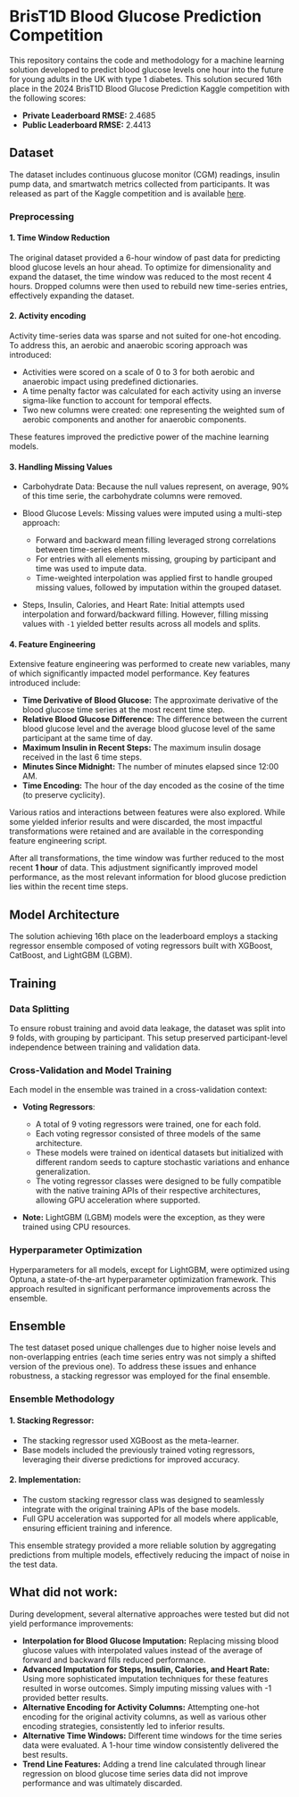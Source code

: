 # BrisT1D Blood Glucose Prediction Competition

This repository contains the code and methodology for a machine learning solution developed to predict blood glucose levels one hour into the future for young adults in the UK with type 1 diabetes. This solution secured 16th place in the 2024 BrisT1D Blood Glucose Prediction Kaggle competition with the following scores:

- **Private Leaderboard RMSE:** 2.4685
- **Public Leaderboard RMSE:** 2.4413

## Dataset

The dataset includes continuous glucose monitor (CGM) readings, insulin pump data, and smartwatch metrics collected from participants. It was released as part of the Kaggle competition and is available [here](https://www.kaggle.com/competitions/brist1d/data).

### Preprocessing

#### 1. Time Window Reduction

The original dataset provided a 6-hour window of past data for predicting blood glucose levels an hour ahead. To optimize for dimensionality and expand the dataset, the time window was reduced to the most recent 4 hours. Dropped columns were then used to rebuild new time-series entries, effectively expanding the dataset.

#### 2. Activity encoding

Activity time-series data was sparse and not suited for one-hot encoding. To address this, an aerobic and anaerobic scoring approach was introduced:

- Activities were scored on a scale of 0 to 3 for both aerobic and anaerobic impact using predefined dictionaries.
- A time penalty factor was calculated for each activity using an inverse sigma-like function to account for temporal effects.
- Two new columns were created: one representing the weighted sum of aerobic components and another for anaerobic components.

These features improved the predictive power of the machine learning models.

#### 3. Handling Missing Values

- Carbohydrate Data: Because the null values represent, on average, 90% of this time serie, the carbohydrate columns were removed.

- Blood Glucose Levels: Missing values were imputed using a multi-step approach:

    - Forward and backward mean filling leveraged strong correlations between time-series elements.
    - For entries with all elements missing, grouping by participant and time was used to impute data.
    - Time-weighted interpolation was applied first to handle grouped missing values, followed by imputation within the grouped dataset.

- Steps, Insulin, Calories, and Heart Rate: Initial attempts used interpolation and forward/backward filling. However, filling missing values with `-1` yielded better results across all models and splits.

#### 4. Feature Engineering

Extensive feature engineering was performed to create new variables, many of which significantly impacted model performance. Key features introduced include:

- **Time Derivative of Blood Glucose:** The approximate derivative of the blood glucose time series at the most recent time step.
- **Relative Blood Glucose Difference:** The difference between the current blood glucose level and the average blood glucose level of the same participant at the same time of day.
- **Maximum Insulin in Recent Steps:** The maximum insulin dosage received in the last 6 time steps.
- **Minutes Since Midnight:** The number of minutes elapsed since 12:00 AM.
- **Time Encoding:** The hour of the day encoded as the cosine of the time (to preserve cyclicity).

Various ratios and interactions between features were also explored. While some yielded inferior results and were discarded, the most impactful transformations were retained and are available in the corresponding feature engineering script.

After all transformations, the time window was further reduced to the most recent **1 hour** of data. This adjustment significantly improved model performance, as the most relevant information for blood glucose prediction lies within the recent time steps.

## Model Architecture

The solution achieving 16th place on the leaderboard employs a stacking regressor ensemble composed of voting regressors built with XGBoost, CatBoost, and LightGBM (LGBM).

## Training

### Data Splitting

To ensure robust training and avoid data leakage, the dataset was split into 9 folds, with grouping by participant. This setup preserved participant-level independence between training and validation data.

### Cross-Validation and Model Training

Each model in the ensemble was trained in a cross-validation context:

- **Voting Regressors**:

    - A total of 9 voting regressors were trained, one for each fold.
    - Each voting regressor consisted of three models of the same architecture.
    - These models were trained on identical datasets but initialized with different random seeds to capture stochastic variations and enhance generalization.
    - The voting regressor classes were designed to be fully compatible with the native training APIs of their respective architectures, allowing GPU acceleration where supported.
- **Note:** LightGBM (LGBM) models were the exception, as they were trained using CPU resources.

### Hyperparameter Optimization

Hyperparameters for all models, except for LightGBM, were optimized using Optuna, a state-of-the-art hyperparameter optimization framework. This approach resulted in significant performance improvements across the ensemble.

## Ensemble

The test dataset posed unique challenges due to higher noise levels and non-overlapping entries (each time series entry was not simply a shifted version of the previous one). To address these issues and enhance robustness, a stacking regressor was employed for the final ensemble.

### Ensemble Methodology

#### 1. Stacking Regressor:

- The stacking regressor used XGBoost as the meta-learner.
- Base models included the previously trained voting regressors, leveraging their diverse predictions for improved accuracy.

#### 2. Implementation:

- The custom stacking regressor class was designed to seamlessly integrate with the original training APIs of the base models.
- Full GPU acceleration was supported for all models where applicable, ensuring efficient training and inference.

This ensemble strategy provided a more reliable solution by aggregating predictions from multiple models, effectively reducing the impact of noise in the test data.

## What did not work:

During development, several alternative approaches were tested but did not yield performance improvements:

- **Interpolation for Blood Glucose Imputation:** Replacing missing blood glucose values with interpolated values instead of the average of forward and backward fills reduced performance.
- **Advanced Imputation for Steps, Insulin, Calories, and Heart Rate:** Using more sophisticated imputation techniques for these features resulted in worse outcomes. Simply imputing missing values with -1 provided better results.
- **Alternative Encoding for Activity Columns:** Attempting one-hot encoding for the original activity columns, as well as various other encoding strategies, consistently led to inferior results.
- **Alternative Time Windows:** Different time windows for the time series data were evaluated. A 1-hour time window consistently delivered the best results.
- **Trend Line Features:** Adding a trend line calculated through linear regression on blood glucose time series data did not improve performance and was ultimately discarded.